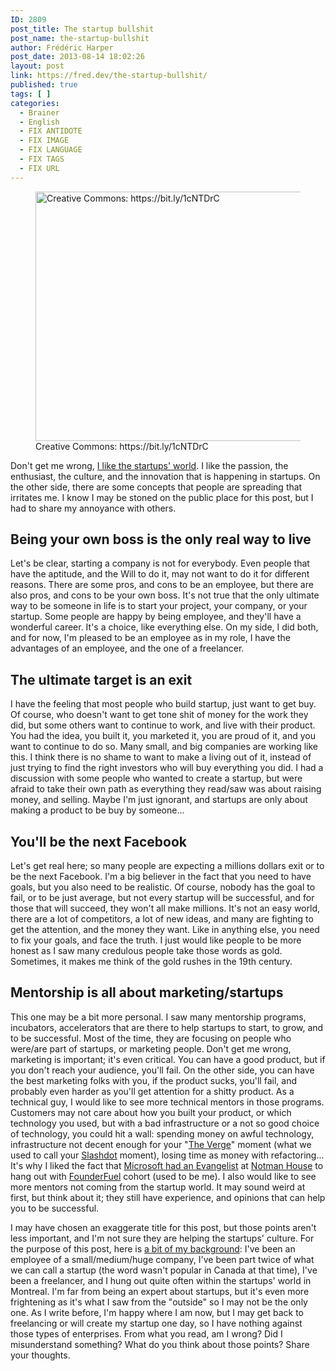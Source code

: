 ```yaml
---
ID: 2809
post_title: The startup bullshit
post_name: the-startup-bullshit
author: Frédéric Harper
post_date: 2013-08-14 18:02:26
layout: post
link: https://fred.dev/the-startup-bullshit/
published: true
tags: [ ]
categories:
  - Brainer
  - English
  - FIX ANTIDOTE
  - FIX IMAGE
  - FIX LANGUAGE
  - FIX TAGS
  - FIX URL
---
```

<figure><img src="http://fred.dev/wp-content/uploads/2013/08/3738819183_15ee79c350_z.jpg" alt="Creative Commons: https://bit.ly/1cNTDrC" width="600" height="399" class="size-full wp-image-12021"/><figcaption> Creative Commons: https://bit.ly/1cNTDrC</figcaption></figure><p>Don't get me wrong, <a title="FounderFuel et l’entrepreneuriat à Montréal" href="https://fred.dev/founderfuel-et-lentrepreneuriat-a-montreal/">I like the startups' world</a>. I like the passion, the enthusiast, the culture, and the innovation that is happening in startups. On the other side, there are some concepts that people are spreading that irritates me. I know I may be stoned on the public place for this post, but I had to share my annoyance with others.</p><h2>Being your own boss is the only real way to live</h2><p>Let's be clear, starting a company is not for everybody. Even people that have the aptitude, and the Will to do it, may not want to do it for different reasons. There are some pros, and cons to be an employee, but there are also pros, and cons to be your own boss. It's not true that the only ultimate way to be someone in life is to start your project, your company, or your startup. Some people are happy by being employee, and they'll have a wonderful career. It's a choice, like everything else. On my side, I did both, and for now, I'm pleased to be an employee as in my role, I have the advantages of an employee, and the one of a freelancer.</p><h2>The ultimate target is an exit</h2><p>I have the feeling that most people who build startup, just want to get buy. Of course, who doesn't want to get tone shit of money for the work they did, but some others want to continue to work, and live with their product. You had the idea, you built it, you marketed it, you are proud of it, and you want to continue to do so. Many small, and big companies are working like this. I think there is no shame to want to make a living out of it, instead of just trying to find the right investors who will buy everything you did. I had a discussion with some people who wanted to create a startup, but were afraid to take their own path as everything they read/saw was about raising money, and selling. Maybe I'm just ignorant, and startups are only about making a product to be buy by someone...</p><h2>You'll be the next Facebook</h2><p>Let's get real here; so many people are expecting a millions dollars exit or to be the next Facebook. I'm a big believer in the fact that you need to have goals, but you also need to be realistic. Of course, nobody has the goal to fail, or to be just average, but not every startup will be successful, and for those that will succeed, they won't all make millions. It's not an easy world, there are a lot of competitors, a lot of new ideas, and many are fighting to get the attention, and the money they want. Like in anything else, you need to fix your goals, and face the truth. I just would like people to be more honest as I saw many credulous people take those words as gold. Sometimes, it makes me think of the gold rushes in the 19th century.</p><h2>Mentorship is all about marketing/startups</h2><p>This one may be a bit more personal. I saw many mentorship programs, incubators, accelerators that are there to help startups to start, to grow, and to be successful. Most of the time, they are focusing on people who were/are part of startups, or marketing people. Don't get me wrong, marketing is important; it's even critical. You can have a good product, but if you don't reach your audience, you'll fail. On the other side, you can have the best marketing folks with you, if the product sucks, you'll fail, and probably even harder as you'll get attention for a shitty product. As a technical guy, I would like to see more technical mentors in those programs. Customers may not care about how you built your product, or which technology you used, but with a bad infrastructure or a not so good choice of technology, you could hit a wall: spending money on awful technology, infrastructure not decent enough for your "<a href="https://www.theverge.com/" target="_blank" rel="noopener noreferrer">The Verge</a>" moment (what we used to call your <a href="https://slashdot.org/" target="_blank" rel="noopener noreferrer">Slashdot</a> moment), losing time as money with refactoring... It's why I liked the fact that <a title="Make Web Not War TV – An unfinished project" href="https://fred.dev/make-web-not-war-tv-an-unfinished-project/">Microsoft had an Evangelist</a> at <a href="https://notman.org" target="_blank" rel="noopener noreferrer">Notman House</a> to hang out with <a href="https://founderfuel.com/en/" target="_blank" rel="noopener noreferrer">FounderFuel</a> cohort (used to be me). I also would like to see more mentors not coming from the startup world. It may sound weird at first, but think about it; they still have experience, and opinions that can help you to be successful.</p><p>I may have chosen an exaggerate title for this post, but those points aren't less important, and I'm not sure they are helping the startups' culture. For the purpose of this post, here is <a href="https://linkedin.com/in/fredericharper" target="_blank" rel="noopener noreferrer">a bit of my background</a>: I've been an employee of a small/medium/huge company, I've been part twice of what we can call a startup (the word wasn't popular in Canada at that time), I've been a freelancer, and I hung out quite often within the startups' world in Montreal. I'm far from being an expert about startups, but it's even more frightening as it's what I saw from the "outside" so I may not be the only one. As I write before, I'm happy where I am now, but I may get back to freelancing or will create my startup one day, so I have nothing against those types of enterprises. From what you read, am I wrong? Did I misunderstand something? What do you think about those points? Share your thoughts.</p> 